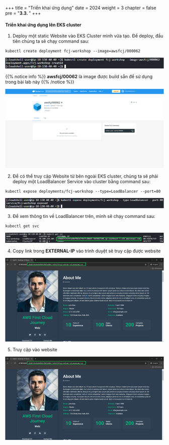 +++
title = "Triển khai ứng dụng"
date = 2024
weight = 3
chapter = false
pre = "<b>3.3. </b>"
+++

#### Triển khai ứng dụng lên EKS cluster

1. Deploy một static Website vào EKS Cluster mình vừa tạo. Để deploy, đầu tiên chúng ta sẽ chạy command sau:
```
kubectl create deployment fcj-workshop --image=awsfcj/000062

```
![00001-Deploy-Application](/images/3-Create-EKS-cluster/3-Deploy-Application/00001-Deploy-Application.png?width=90pc)

{{% notice info %}}
**awsfcj/00062** là image được build sẵn để sử dụng trong bài lab này
{{% /notice %}}

![00002-Deploy-Application](/images/3-Create-EKS-cluster/3-Deploy-Application/00002-Deploy-Application.png?width=90pc)

2. Để có thể truy cập Website từ bên ngoài EKS cluster, chúng ta sẽ phải deploy một LoadBalancer Service vào cluster bằng command sau:
```
kubectl expose deployments/fcj-workshop --type=LoadBalancer --port=80

```
![00003-Deploy-Application](/images/3-Create-EKS-cluster/3-Deploy-Application/00003-Deploy-Application.png?width=90pc)

3. Để xem thông tin về LoadBalancer trên, mình sẽ chạy command sau:

```
kubectl get svc

```
![00004-Deploy-Application](/images/3-Create-EKS-cluster/3-Deploy-Application/00004-Deploy-Application.png?width=90pc)

4. Copy link trong **EXTERNAL-IP** vào trình duyệt sẽ truy cập được website

![00005-Deploy-Application](/images/3-Create-EKS-cluster/3-Deploy-Application/00005-Deploy-Application.png?width=90pc)

5. Truy cập vào website

![00005-Deploy-Application](/images/3-Create-EKS-cluster/3-Deploy-Application/00005-Deploy-Application.png?width=90pc)

